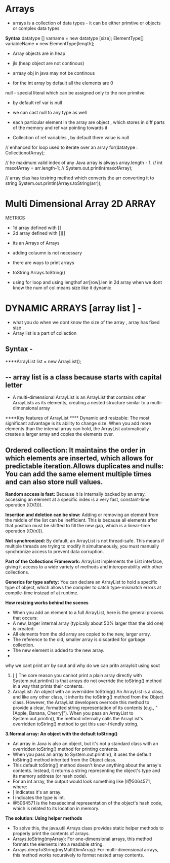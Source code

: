 # Arrays 

- arrays is a collection of data types - it can be either primtive or objects or complex data types 

**Syntax**
datatype [] varname = new datatype [size];
ElementType[] variableName = new ElementType[length];

- Array objects are in heap
- jls (heap object are not continous)
- arraay obj in java may not be continous

- for the int array by default all the elements are 0

null - special literal which can be assigned only to the non primitve 
- by default ref var is null
- we can cast null to any type as well

- each particular element in the array are object , which stores in diff parts of the memory and ref var pointing towards it
- Collection of ref variables , by default there value is null

// enhanced for loop 
used to iterate over an array
for(datatype : CollectionofArray);


//        he maximum valid index of any Java array is always array.length - 1.
//        int maxofArray = arr.length-1;
//        System.out.println(maxofArray);

//      array clas has tostring method which converts the arr converting it to string
        System.out.println(Arrays.toString(arr));

# Multi Dimensional Array 2D ARRAY
METRICS
- 1d array defined with []
- 2d array defined with [][]

[//]: # (  syntax int [][] arr = new int [rows][col];)

- its an Arrays of Arrays
- adding coluumn is not necessary 

- there are ways to print arrays 
- toString Arrays.toString()
- using for loop and using lengthof arr[row].len in 2d array when we dont know the num of col means size like it dynamic 

# DYNAMIC ARRAYS  [array list ] - 
- what you do when we dont know the size of the array , array has fixed size . 
- Array list is a part of collection

## **Syntax -** 
****ArrayList<Integer> list = new ArrayList<Integer>();

-- array list is a class because starts with capital letter
 - 
- A multi-dimensional ArrayList is an ArrayList that contains other ArrayLists as its elements, creating a nested structure similar to a multi-dimensional array

****Key features of ArrayList ****
 Dynamic and resizable: The most significant advantage is its ability to change size. When you add more elements than the internal array can hold, the ArrayList automatically creates a larger array and copies the elements over.

## Ordered collection: It maintains the order in which elements are inserted, which allows for predictable iteration.Allows duplicates and nulls: You can add the same element multiple times and can also store null values.

**Random access is fast:** Because it is internally backed by an array, accessing an element at a specific index is a very fast, constant-time operation (\(O(1)\)).

**Insertion and deletion can be slow:** Adding or removing an element from the middle of the list can be inefficient. This is because all elements after that position must be shifted to fill the new gap, which is a linear-time operation (\(O(n)\)).

**Not synchronized:** By default, an ArrayList is not thread-safe. This means if multiple threads are trying to modify it simultaneously, you must manually synchronize access to prevent data corruption.

**Part of the Collections Framework:** ArrayList implements the List interface, giving it access to a wide variety of methods and interoperability with other collections.

**Generics for type safety:** You can declare an ArrayList to hold a specific type of object, which allows the compiler to catch type-mismatch errors at compile-time instead of at runtime. 

**How resizing works behind the scenes**
* When you add an element to a full ArrayList, here is the general process that occurs: 
* A new, larger internal array (typically about 50% larger than the old one) is created.
* All elements from the old array are copied to the new, larger array.
* The reference to the old, smaller array is discarded for garbage collection.
* The new element is added to the new array.
* 

why we cant print arr by sout and why do we can pritn arraylsit using sout
1. [ ] The core reason you cannot print a plain array directly with System.out.println() is that arrays do not override the toString() method in a way that prints their contents.
2. ArrayList: An object with an overridden toString() 
An ArrayList is a class, and like any other class, it inherits the toString() method from the Object class.
However, the ArrayList developers overrode this method to provide a clear, formatted string representation of its contents (e.g., "[Apple, Banana, Cherry]").
When you pass an ArrayList to System.out.println(), the method internally calls the ArrayList's overridden toString() method to get this user-friendly string.

**3.Normal array: An object with the default toString()** 
* An array in Java is also an object, but it's not a standard class with an overridden toString() method for printing contents.
* When you pass an array to System.out.println(), it uses the default toString() method inherited from the Object class.
* This default toString() method doesn't know anything about the array's contents. Instead, it returns a string representing the object's type and its memory address (or hash code).
* For an int array, the output would look something like [I@5064571, where:
* [ indicates it's an array.
* I indicates the type is int.
* @5064571 is the hexadecimal representation of the object's hash code, which is related to its location in memory. 

**The solution: Using helper methods**
* To solve this, the java.util.Arrays class provides static helper methods to properly print the contents of arrays. 
* Arrays.toString(myArray): For one-dimensional arrays, this method formats the elements into a readable string.
* Arrays.deepToString(myMultiDimArray): For multi-dimensional arrays, this method works recursively to format nested array contents. 
